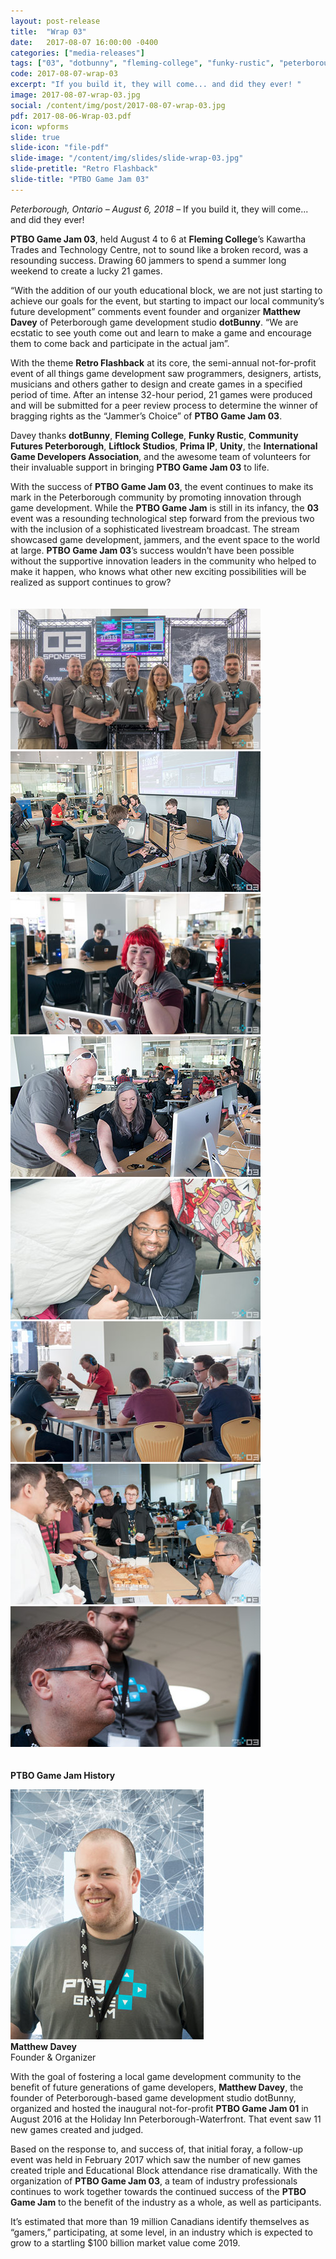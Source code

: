 ```yaml
---
layout: post-release
title:  "Wrap 03"
date:   2017-08-07 16:00:00 -0400
categories: ["media-releases"]
tags: ["03", "dotbunny", "fleming-college", "funky-rustic", "peterborough-cfdc", "liftlock-studios", "prima-ip", "unity", "igda", "wrap"]
code: 2017-08-07-wrap-03
excerpt: "If you build it, they will come... and did they ever! "
image: 2017-08-07-wrap-03.jpg
social: /content/img/post/2017-08-07-wrap-03.jpg
pdf: 2017-08-06-Wrap-03.pdf
icon: wpforms
slide: true
slide-icon: "file-pdf"
slide-image: "/content/img/slides/slide-wrap-03.jpg"
slide-pretitle: "Retro Flashback"
slide-title: "PTBO Game Jam 03"
---
```

_Peterborough, Ontario – August 6, 2018_ – If you build it, they will come... and did they ever! 
  
**PTBO Game Jam 03**, held August 4 to 6 at **Fleming College**’s Kawartha Trades and Technology Centre, not to sound like a broken record, was a resounding success. Drawing 60 jammers to spend a summer long weekend to create a lucky 21 games.
  
“With the addition of our youth educational block, we are not just starting to achieve our goals for the event, but starting to impact our local community’s future development” comments event founder and organizer **Matthew Davey** of Peterborough game development studio **dotBunny**. “We are ecstatic to see youth come out and learn to make a game and encourage them to come back and participate in the actual jam”.

With the theme **Retro Flashback** at its core, the semi-annual not-for-profit event of all things game development saw programmers, designers, artists, musicians and others gather to design and create games in a specified period of time. After an intense 32-hour period, 21 games were produced and will be submitted for a peer review process to determine the winner of bragging rights as the “Jammer’s Choice” of **PTBO Game Jam 03**.

Davey thanks **dotBunny**, **Fleming College**, **Funky Rustic**, **Community Futures Peterborough**, **Liftlock Studios**, **Prima IP**, **Unity**, the **International Game Developers Association**, and the awesome team of volunteers for their invaluable support in bringing **PTBO Game Jam 03** to life.

With the success of **PTBO Game Jam 03**, the event continues to make its mark in the Peterborough community by promoting innovation through game development. While the **PTBO Game Jam** is still in its infancy, the **03** event was a resounding technological step forward from the previous two with the inclusion of a sophisticated livestream broadcast. The stream showcased game development, jammers, and the event space to the world at large. **PTBO Game Jam 03**’s success wouldn’t have been possible without the supportive innovation leaders in the community who helped to make it happen, who knows what other new exciting possibilities will be realized as support continues to grow?
<br><br><br>
<a href="http://ptbogamejam.com/files/events/03/PTBOGameJam03-000.png"><img class="release-image" hdpi="true" src="/content/img/event/03/release/000.jpg"></a>
<a href="http://ptbogamejam.com/files/events/03/PTBOGameJam03-001.png"><img class="release-image" hdpi="true" src="/content/img/event/03/release/001.jpg"></a>
<a href="http://ptbogamejam.com/files/events/03/PTBOGameJam03-002.png"><img class="release-image" hdpi="true" src="/content/img/event/03/release/002.jpg"></a>
<a href="http://ptbogamejam.com/files/events/03/PTBOGameJam03-003.png"><img class="release-image" hdpi="true" src="/content/img/event/03/release/003.jpg"></a>
<a href="http://ptbogamejam.com/files/events/03/PTBOGameJam03-004.png"><img class="release-image" hdpi="true" src="/content/img/event/03/release/004.jpg"></a>
<a href="http://ptbogamejam.com/files/events/03/PTBOGameJam03-005.png"><img class="release-image" hdpi="true" src="/content/img/event/03/release/005.jpg"></a>
<a href="http://ptbogamejam.com/files/events/03/PTBOGameJam03-006.png"><img class="release-image" hdpi="true" src="/content/img/event/03/release/006.jpg"></a>
<a href="http://ptbogamejam.com/files/events/03/PTBOGameJam03-007.png"><img class="release-image" hdpi="true" src="/content/img/event/03/release/007.jpg"></a>
<br><br><br>
**PTBO Game Jam History**  

<a href="http://ptbogamejam.com/files/events/03/PTBOGameJam03-MD.png"><img class="release-image" hdpi="true" src="/content/img/event/03/release/MD.jpg"></a>  
**Matthew Davey**   
Founder &amp; Organizer

With the goal of fostering a local game development community to the benefit of future generations of game developers, **Matthew Davey**, the founder of Peterborough-based game development studio dotBunny, organized and hosted the inaugural not-for-profit **PTBO Game Jam 01** in August 2016 at the Holiday Inn Peterborough-Waterfront. That event saw 11 new games created and judged. 
  
Based on the response to, and success of, that initial foray, a follow-up event was held in February 2017 which saw the number of new games created triple and Educational Block attendance rise dramatically. With the organization of **PTBO Game Jam 03**, a team of industry professionals continues to work together towards the continued success of the **PTBO Game Jam** to the benefit of the
industry as a whole, as well as participants.
  
It’s estimated that more than 19 million Canadians identify themselves as “gamers,” participating, at some level, in an industry which is expected to grow to a startling $100 billion market value come 2019.